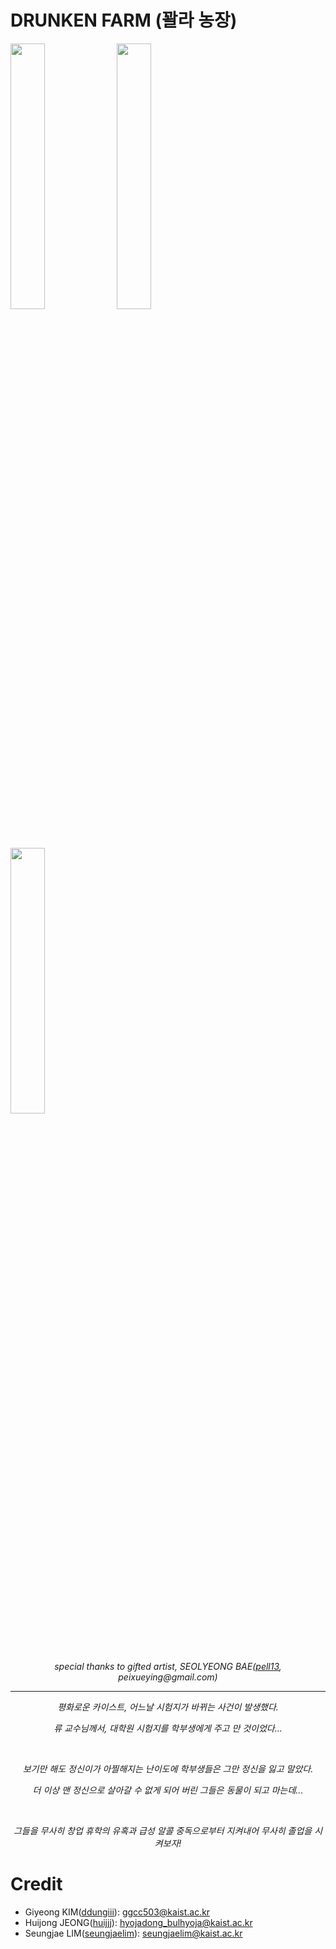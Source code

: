 # DRUNKEN FARM (꽐라 농장)

<div>
  <img width="33%" src="https://user-images.githubusercontent.com/64083281/149874704-27812e65-86e1-4848-9b1e-249e3d6d02f0.gif" />
  <img width="33%" src="https://user-images.githubusercontent.com/64083281/149874703-40b41f5e-d272-4097-9b02-734202a5c63f.gif" />
  <img width="33%" src="https://user-images.githubusercontent.com/64083281/149874702-67829a93-29e8-4680-b195-24abe5d9f725.gif" />
</div>
<p align="center"><em>special thanks to gifted artist, SEOLYEONG BAE(<a href="https://github.com/pell13">pell13</a>, peixueying@gmail.com)</em></p>

----

<p align="center"><em>평화로운 카이스트, 어느날 시험지가 바뀌는 사건이 발생했다.</em></p>
<p align="center"><em>류 교수님께서, 대학원 시험지를 학부생에게 주고 만 것이었다...</em></p>
<br>
<p align="center"><em>보기만 해도 정신이가 아찔해지는 난이도에 학부생들은 그만 정신을 잃고 말았다.</em></p>
<p align="center"><em>더 이상 맨 정신으로 살아갈 수 없게 되어 버린 그들은 동물이 되고 마는데...</em></p>
<br>
<p align="center"><em>그들을 무사히 창업 휴학의 유혹과 급성 알콜 중독으로부터 지켜내어 무사히 졸업을 시켜보자!</em></p>


# Credit
+ Giyeong KIM(<a href="https://github.com/ddungiii">ddungiii</a>): ggcc503@kaist.ac.kr
+ Huijong JEONG(<a href="https://github.com/huijjj">huijjj</a>): hyojadong_bulhyoja@kaist.ac.kr
+ Seungjae LIM(<a href="https://github.com/SeungjaeLim">seungjaelim</a>): seungjaelim@kaist.ac.kr
